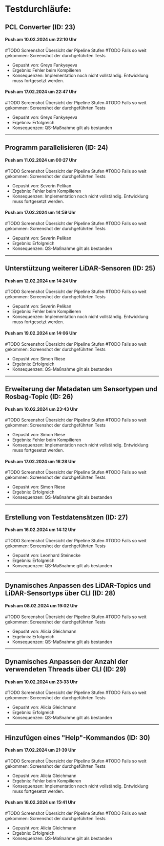 # Testdurchläufe:

## PCL Converter  (ID: 23)
#### Push am 10.02.2024 um 22:10 Uhr
#TODO Screenshot Übersicht der Pipeline Stufen
#TODO Falls so weit gekommen: Screenshot der durchgeführten Tests
- Gepusht von: Greys Fankyeyeva
- Ergebnis: Fehler beim Kompilieren
- Konsequenzen: Implementation noch nicht vollständig. Entwicklung muss fortgesetzt werden.
#### Push am 17.02.2024 um 22:47 Uhr
#TODO Screenshot Übersicht der Pipeline Stufen
#TODO Falls so weit gekommen: Screenshot der durchgeführten Tests
- Gepusht von: Greys Fankyeyeva
- Ergebnis: Erfolgreich
- Konsequenzen: QS-Maßnahme gilt als bestanden

---

## Programm parallelisieren  (ID: 24)
#### Push am 11.02.2024 um 00:27 Uhr
#TODO Screenshot Übersicht der Pipeline Stufen
#TODO Falls so weit gekommen: Screenshot der durchgeführten Tests
- Gepusht von: Severin Pelikan
- Ergebnis: Fehler beim Kompilieren
- Konsequenzen: Implementation noch nicht vollständig. Entwicklung muss fortgesetzt werden.
#### Push am 17.02.2024 um 14:59 Uhr
#TODO Screenshot Übersicht der Pipeline Stufen
#TODO Falls so weit gekommen: Screenshot der durchgeführten Tests
- Gepusht von: Severin Pelikan
- Ergebnis: Erfolgreich
- Konsequenzen: QS-Maßnahme gilt als bestanden

---

## Unterstützung weiterer LiDAR-Sensoren  (ID: 25)
#### Push am 12.02.2024 um 14:24 Uhr
#TODO Screenshot Übersicht der Pipeline Stufen
#TODO Falls so weit gekommen: Screenshot der durchgeführten Tests
- Gepusht von: Severin Pelikan
- Ergebnis: Fehler beim Kompilieren
- Konsequenzen: Implementation noch nicht vollständig. Entwicklung muss fortgesetzt werden.
#### Push am 19.02.2024 um 14:06 Uhr
#TODO Screenshot Übersicht der Pipeline Stufen
#TODO Falls so weit gekommen: Screenshot der durchgeführten Tests
- Gepusht von: Simon Riese
- Ergebnis: Erfolgreich
- Konsequenzen: QS-Maßnahme gilt als bestanden

---

## Erweiterung der Metadaten um Sensortypen und Rosbag-Topic (ID: 26)
#### Push am 10.02.2024 um 23:43 Uhr
#TODO Screenshot Übersicht der Pipeline Stufen
#TODO Falls so weit gekommen: Screenshot der durchgeführten Tests
- Gepusht von: Simon Riese
- Ergebnis: Fehler beim Kompilieren
- Konsequenzen: Implementation noch nicht vollständig. Entwicklung muss fortgesetzt werden.
#### Push am 17.02.2024 um 16:28 Uhr
#TODO Screenshot Übersicht der Pipeline Stufen
#TODO Falls so weit gekommen: Screenshot der durchgeführten Tests
- Gepusht von: Simon Riese
- Ergebnis: Erfolgreich
- Konsequenzen: QS-Maßnahme gilt als bestanden

---

## Erstellung von Testdatensätzen   (ID: 27)
#### Push am 16.02.2024 um 14:12 Uhr
#TODO Screenshot Übersicht der Pipeline Stufen
#TODO Falls so weit gekommen: Screenshot der durchgeführten Tests
- Gepusht von: Leonhard Steinecke
- Ergebnis: Erfolgreich
- Konsequenzen: QS-Maßnahme gilt als bestanden

---

## Dynamisches Anpassen des LiDAR-Topics und LiDAR-Sensortyps über CLI  (ID: 28)
#### Push am 08.02.2024 um 19:02 Uhr
#TODO Screenshot Übersicht der Pipeline Stufen
#TODO Falls so weit gekommen: Screenshot der durchgeführten Tests
- Gepusht von: Alicia Gleichmann
- Ergebnis: Erfolgreich
- Konsequenzen: QS-Maßnahme gilt als bestanden

---

## Dynamisches Anpassen der Anzahl der verwendeten Threads über CLI   (ID: 29)
#### Push am 10.02.2024 um 23:33 Uhr
#TODO Screenshot Übersicht der Pipeline Stufen
#TODO Falls so weit gekommen: Screenshot der durchgeführten Tests
- Gepusht von: Alicia Gleichmann
- Ergebnis: Erfolgreich
- Konsequenzen: QS-Maßnahme gilt als bestanden

---

## Hinzufügen eines "Help"-Kommandos (ID: 30)
#### Push am 17.02.2024 um 21:39 Uhr
#TODO Screenshot Übersicht der Pipeline Stufen
#TODO Falls so weit gekommen: Screenshot der durchgeführten Tests
- Gepusht von: Alicia Gleichmann
- Ergebnis: Fehler beim Kompilieren
- Konsequenzen: Implementation noch nicht vollständig. Entwicklung muss fortgesetzt werden.
#### Push am 18.02.2024 um 15:41 Uhr
#TODO Screenshot Übersicht der Pipeline Stufen
#TODO Falls so weit gekommen: Screenshot der durchgeführten Tests
- Gepusht von: Alicia Gleichmann
- Ergebnis: Erfolgreich
- Konsequenzen: QS-Maßnahme gilt als bestanden